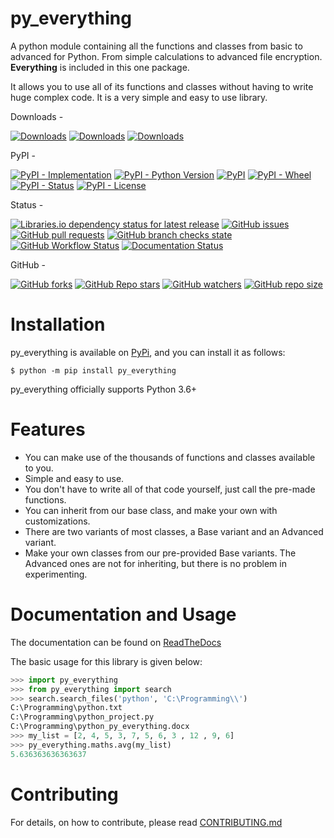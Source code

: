 # py_everything

A python module containing all the functions and classes from basic to advanced for Python. From simple calculations  to advanced file encryption. **Everything** is included in this one package.

It allows you to use all of its functions and classes without having to write huge complex code. It is a very simple and easy to use library. 

Downloads - 

[![Downloads](https://pepy.tech/badge/py-everything)](https://pypi.org/project/py-everything)
[![Downloads](https://pepy.tech/badge/py-everything/month)](https://pypi.org/project/py-everything)
[![Downloads](https://pepy.tech/badge/py-everything/week)](https://pypi.org/project/py-everything)

PyPI - 

[![PyPI - Implementation](https://img.shields.io/pypi/implementation/py-everything?logo=python&logoColor=yellow)](https://pypi.org/project/py-everything)
[![PyPI - Python Version](https://img.shields.io/pypi/pyversions/py-everything?logo=pypi&logoColor=green)](https://pypi.org/project/py-everything)
[![PyPI](https://img.shields.io/pypi/v/py-everything?logo=pypi&logoColor=green)](https://pypi.org/project/py-everything)
[![PyPI - Wheel](https://img.shields.io/pypi/wheel/py-everything)](https://pypi.org/project/py-everything)
[![PyPI - Status](https://img.shields.io/pypi/status/py-everything)](https://pypi.org/project/py-everything)
[![PyPI - License](https://img.shields.io/pypi/l/py-everything?color=success)](https://pypi.org/project/py-everything)

Status - 

[![Libraries.io dependency status for latest release](https://img.shields.io/librariesio/release/pypi/py-everything/1.1.1)](https://libraries.io/pypi/py-everything)
[![GitHub issues](https://img.shields.io/github/issues/play4Tutorials/py_everything)](https://github.com/play4Tutorials/py_everything/issues)
[![GitHub pull requests](https://img.shields.io/github/issues-pr/play4Tutorials/py_everything)](https://github.com/play4Tutorials/py_everything/pulls)
[![GitHub branch checks state](https://img.shields.io/github/checks-status/play4Tutorials/py_everything/master)](https://github.com/play4Tutorials/py_everything)
[![GitHub Workflow Status](https://img.shields.io/github/workflow/status/play4Tutorials/py_everything/Test%20Package)](https://github.com/play4Tutorials/py_everything)
[![Documentation Status](https://readthedocs.org/projects/py-everything/badge/?version=latest)](https://py-everything.readthedocs.io/en/latest/?badge=latest)

GitHub - 

[![GitHub forks](https://img.shields.io/github/forks/play4Tutorials/py_everything?style=social)](https://github.com/play4Tutorials/py_everything/pulls)
[![GitHub Repo stars](https://img.shields.io/github/stars/play4Tutorials/py_everything?style=social)](https://github.com/play4Tutorials/py_everything/pulls)
[![GitHub watchers](https://img.shields.io/github/watchers/play4Tutorials/py_everything?style=social)](https://github.com/play4Tutorials/py_everything/pulls)
[![GitHub repo size](https://img.shields.io/github/repo-size/play4Tutorials/py_everything?logo=github)](https://github.com/play4Tutorials/py_everything/pulls)

# Installation

py_everything is available on [PyPi](https://pypi.org/project/py-everything), and you can install it as follows:

`$ python -m pip install py_everything`

py_everything officially supports Python 3.6+

# Features

- You can make use of the thousands of functions and classes available to you.
- Simple and easy to use.
- You don't have to write all of that code yourself, just call the pre-made functions.
- You can inherit from our base class, and make your own with customizations.
- There are two variants of most classes, a Base variant and an Advanced variant.
- Make your own classes from our pre-provided Base variants. The Advanced ones are not for inheriting, but there is no problem in experimenting.

# Documentation and Usage

The documentation can be found on [ReadTheDocs](https://py-everything.readthedocs.io/en/latest/)


The basic usage for this library is given below:

```python
>>> import py_everything
>>> from py_everything import search
>>> search.search_files('python', 'C:\Programming\\')
C:\Programming\python.txt
C:\Programming\python_project.py
C:\Programming\python_py_everything.docx
>>> my_list = [2, 4, 5, 3, 7, 5, 6, 3 , 12 , 9, 6]
>>> py_everything.maths.avg(my_list)
5.636363636363637
```
# Contributing

For details, on how to contribute, please read [CONTRIBUTING.md](https://github.com/play4Tutorials/py_everything/tree/master/CONTRIBUTING.md)

